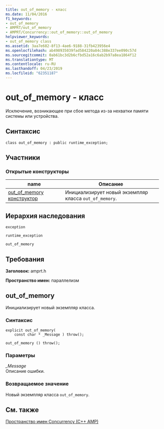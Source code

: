 ```yaml
---
title: out_of_memory - класс
ms.date: 11/04/2016
f1_keywords:
- out_of_memory
- AMPRT/out_of_memory
- AMPRT/Concurrency::out_of_memory::out_of_memory
helpviewer_keywords:
- out_of_memory class
ms.assetid: 3aa7e682-8f13-4ae6-9188-31fb423956e4
ms.openlocfilehash: ab498935039fad584220a84c388e337ee090c57d
ms.sourcegitcommit: 0ab61bc3d2b6cfbd52a16c6ab2b97a8ea1864f12
ms.translationtype: MT
ms.contentlocale: ru-RU
ms.lasthandoff: 04/23/2019
ms.locfileid: "62351187"
---
```

# <a name="outofmemory-class"></a>out_of_memory - класс

Исключение, возникающее при сбое метода из-за нехватки памяти системы или устройства.

## <a name="syntax"></a>Синтаксис

```
class out_of_memory : public runtime_exception;
```

## <a name="members"></a>Участники

### <a name="public-constructors"></a>Открытые конструкторы

|name|Описание|
|----------|-----------------|
|[out_of_memory конструктор](#ctor)|Инициализирует новый экземпляр класса `out_of_memory`.|

## <a name="inheritance-hierarchy"></a>Иерархия наследования

`exception`

`runtime_exception`

`out_of_memory`

## <a name="requirements"></a>Требования

**Заголовок:** amprt.h

**Пространство имен:** параллелизм
## <a name="ctor"></a> out_of_memory

Инициализирует новый экземпляр класса.

### <a name="syntax"></a>Синтаксис

```
explicit out_of_memory(
    const char * _Message ) throw();

out_of_memory () throw();
```

### <a name="parameters"></a>Параметры

*_Message*<br/>
Описание ошибки.

### <a name="return-value"></a>Возвращаемое значение

Новый экземпляр класса `out_of_memory`.

## <a name="see-also"></a>См. также

[Пространство имен Concurrency (C++ AMP)](concurrency-namespace-cpp-amp.md)
